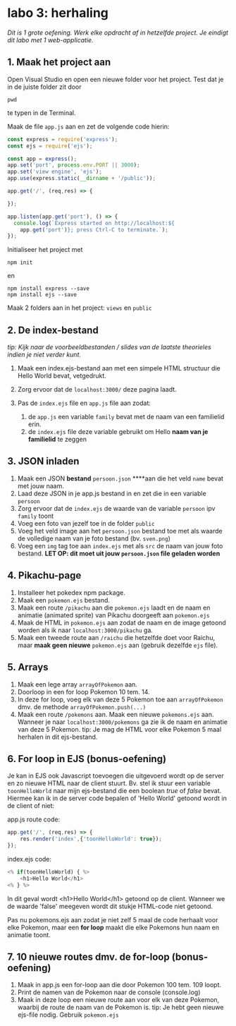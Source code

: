 # labo 3: herhaling

_Dit is 1 grote oefening. Werk elke opdracht af in hetzelfde project. Je eindigt dit labo met 1 web-applicatie._

## 1. Maak het project aan

Open Visual Studio en open een nieuwe folder voor het project. Test dat je in de juiste folder zit door 

```text
pwd
```

te typen in de Terminal.

Maak de file `app.js` aan en zet de volgende code hierin:

```javascript
const express = require('express');
const ejs = require('ejs');

const app = express();
app.set('port', process.env.PORT || 3000);
app.set('view engine', 'ejs');
app.use(express.static(__dirname + '/public'));

app.get('/', (req,res) => {

});

app.listen(app.get('port'), () => {
  console.log(`Express started on http://localhost:${
    app.get('port')}; press Ctrl-C to terminate.`);
});
```

Initialiseer het project met

```text
npm init
```

en

```text
npm install express --save
npm install ejs --save
```

Maak 2 folders aan in het project: `views` en `public`

## 2. De index-bestand

_tip: Kijk naar de voorbeeldbestanden / slides van de laatste theorieles indien je niet verder kunt._

1. Maak een index.ejs-bestand aan met een simpele HTML structuur die Hello World bevat, vetgedrukt.
2. Zorg ervoor dat de `localhost:3000/` deze pagina laadt.
3. Pas de `index.ejs` file en `app.js` file aan zodat:

   1. de `app.js` een variable `family` bevat met de naam van een familielid erin.
   2. de `index.ejs` file deze variable gebruikt om Hello **naam van je familielid** te zeggen

## 3. JSON inladen

1. Maak een JSON **bestand** `persoon.json` ****aan die het veld `name` bevat met jouw naam.
2. Laad deze JSON in je app.js bestand in en zet die in een variable `persoon`
3. Zorg ervoor dat de `index.ejs` de waarde van de variable `persoon` ipv `family` toont
4. Voeg een foto van jezelf toe in de folder `public`
5. Voeg het veld image aan het `persoon.json` bestand toe met als waarde de volledige naam van je foto bestand \(bv. `sven.png`\)
6. Voeg een `img` tag toe aan `index.ejs` met als `src` de naam van jouw foto bestand. **LET OP: dit moet uit jouw `persoon.json` file geladen worden**

## 4. Pikachu-page

1. Installeer het pokedex npm package.
2. Maak een `pokemon.ejs` bestand.
3. Maak een route `/pikachu` aan die `pokemon.ejs` laadt en de naam en animatie \(animated sprite\) van Pikachu doorgeeft aan `pokemon.ejs`
4. Maak de HTML in `pokemon.ejs` aan zodat de naam en de image getoond worden als ik naar `localhost:3000/pikachu` ga.
5. Maak een tweede route aan `/raichu` die hetzelfde doet voor Raichu, maar **maak geen nieuwe** `pokemon.ejs` aan \(gebruik dezelfde `ejs` file\).

## 5. Arrays

1. Maak een lege array `arrayOfPokemon` aan.
2. Doorloop in een for loop Pokemon 10 tem. 14.
3. In deze for loop, voeg elk van deze 5 Pokemon toe aan `arrayOfPokemon` dmv. de methode `arrayOfPokemon.push(...)`
4. Maak een route `/pokemons` aan. Maak een nieuwe `pokemons.ejs` aan. Wanneer je naar `localhost:3000/pokemons` ga zie ik de naam en animatie van deze 5 Pokemon. tip: Je mag de HTML voor elke Pokemon 5 maal herhalen in dit ejs-bestand.

## 6. For loop in EJS \(bonus-oefening\)

Je kan in EJS ook Javascript toevoegen die uitgevoerd wordt op de server en zo nieuwe HTML naar de client stuurt. Bv. stel ik stuur een variable `toonHelloWorld` naar mijn ejs-bestand die een boolean _true_ of _false_ bevat. Hiermee kan ik in de server code bepalen of 'Hello World' getoond wordt in de client of niet:

app.js route code:

```javascript
app.get('/', (req,res) => {
    res.render('index',{'toonHelloWorld': true});
});
```

index.ejs code:

```javascript
<% if(toonHelloWorld) { %>
    <h1>Hello World</h1>
<% } %>
```

In dit geval wordt &lt;h1&gt;Hello World&lt;/h1&gt; getoond op de client. Wanneer we de waarde 'false' meegeven wordt dit stukje HTML-code niet getoond.

Pas nu pokemons.ejs aan zodat je niet zelf 5 maal de code herhaalt voor elke Pokemon, maar een **for loop** maakt die elke Pokemons hun naam en animatie toont.

## 7. 10 nieuwe routes dmv. de for-loop \(bonus-oefening\)

1. Maak in app.js een for-loop aan die door Pokemon 100 tem. 109 loopt.
2. Print de namen van de Pokemon naar de console \(console.log\)
3. Maak in deze loop een nieuwe route aan voor elk van deze Pokemon, waarbij de route de naam van de Pokemon is.  tip: Je hebt geen nieuwe ejs-file nodig. Gebruik `pokemon.ejs`

